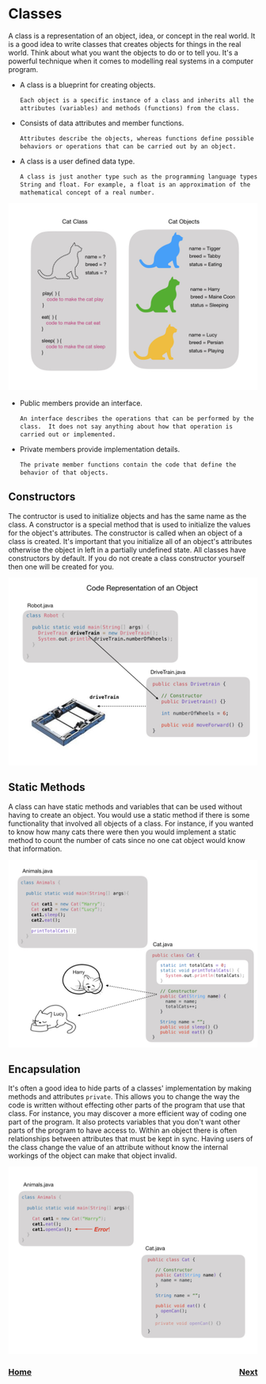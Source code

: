 # Classes
A class is a representation of an object, idea, or concept in the real world. It is a good idea to write classes that creates objects for things in the real world. Think about what you want the objects to do or to tell you. It's a powerful technique when it comes to modelling real systems in a computer program. 

- A class is a blueprint for creating objects.

      Each object is a specific instance of a class and inherits all the attributes (variables) and methods (functions) from the class.

- Consists of data attributes and member functions.

      Attributes describe the objects, whereas functions define possible behaviors or operations that can be carried out by an object.

- A class is a user defined data type.

      A class is just another type such as the programming language types String and float. For example, a float is an approximation of the mathematical concept of a real number. 

![Classes](../../images/FRCProgramming/FRCProgramming.002.jpeg)

- Public members provide an interface.

      An interface describes the operations that can be performed by the class.  It does not say anything about how that operation is carried out or implemented.

- Private members provide implementation details.

      The private member functions contain the code that define the behavior of that objects.

## Constructors
The contructor is used to initialize objects and has the same name as the class.  A constructor is a special method that is used to initialize the values for the object's attributes. The constructor is called when an object of a class is created.  It's important that you initialize all of an object's attributes otherwise the object in left in a partially undefined state. All classes have constructors by default. If you do not create a class constructor yourself then one will be created for you.


![Classes](../../images/FRCProgramming/FRCProgramming.003.jpeg)

## Static Methods
A class can have static methods and variables that can be used without having to create an object.  You would use a static method if there is some functionality that involved all objects of a class. For instance, if you wanted to know how many cats there were then you would implement a static method to count the number of cats since no one cat object would know that information.

![Static Methods](../../images/FRCProgramming/FRCProgramming.004.jpeg)

## Encapsulation
It's often a good idea to hide parts of a classes' implementation by making methods and attributes `private`.  This allows you to change the way the code is written without effecting other parts of the program that use that class.  For instance, you may discover a more efficient way of coding one part of the program. It also protects variables that you don't want other parts of the program to have access to.  Within an object there is often relationships between attributes that must be kept in sync.  Having users of the class change the value of an attribute without know the internal workings of the object can make that object invalid. 

![Encapsulation](../../images/FRCProgramming/FRCProgramming.005.jpeg)

<h3><span style="float:left">
<a href="intro.md">Home</a></span>
<span style="float:right">
<a href="../intro.md">Next</a></span></h3>